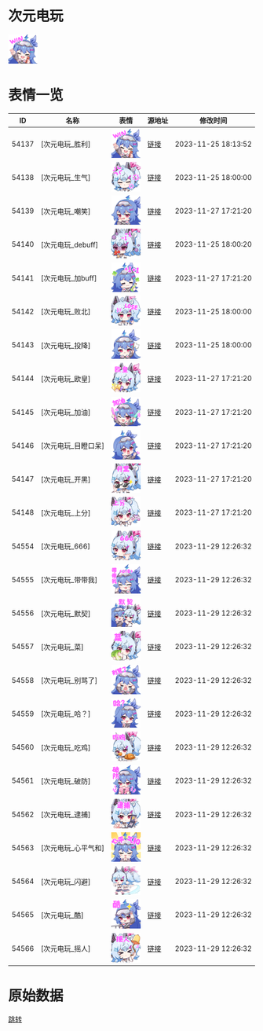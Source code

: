 # 次元电玩

<img src="./cover.png" height="60" alt="cover" />

# 表情一览

|ID|名称|表情|源地址|修改时间|
|----|----|----|----|----|
|54137|[次元电玩_胜利]|<img src="./pic/054137_%5B次元电玩_胜利%5D.png" height="60" alt="胜利"/>|[链接](https://i0.hdslb.com/bfs/emote/22bae2566c728ed2d7afd18b007ba9650991c39d.png)|2023-11-25 18:13:52|
|54138|[次元电玩_生气]|<img src="./pic/054138_%5B次元电玩_生气%5D.png" height="60" alt="生气"/>|[链接](https://i0.hdslb.com/bfs/emote/a87a066afdd0d541436898953aefb20ce77f02cf.png)|2023-11-25 18:00:00|
|54139|[次元电玩_嘲笑]|<img src="./pic/054139_%5B次元电玩_嘲笑%5D.png" height="60" alt="嘲笑"/>|[链接](https://i0.hdslb.com/bfs/emote/3018593bfd634471709f71958960e557f03862fc.png)|2023-11-27 17:21:20|
|54140|[次元电玩_debuff]|<img src="./pic/054140_%5B次元电玩_debuff%5D.png" height="60" alt="debuff"/>|[链接](https://i0.hdslb.com/bfs/emote/f785d7c583f6d5a0eb41f001c329feb93961c4d0.png)|2023-11-25 18:00:20|
|54141|[次元电玩_加buff]|<img src="./pic/054141_%5B次元电玩_加buff%5D.png" height="60" alt="加buff"/>|[链接](https://i0.hdslb.com/bfs/emote/e2639aed7b7ddfb0c225e531afc7c6f88e8f6080.png)|2023-11-27 17:21:20|
|54142|[次元电玩_败北]|<img src="./pic/054142_%5B次元电玩_败北%5D.png" height="60" alt="败北"/>|[链接](https://i0.hdslb.com/bfs/emote/de3c8908e27e730ffe84a7d4fe44f18a194e1a91.png)|2023-11-25 18:00:00|
|54143|[次元电玩_投降]|<img src="./pic/054143_%5B次元电玩_投降%5D.png" height="60" alt="投降"/>|[链接](https://i0.hdslb.com/bfs/emote/8111bfd36213966a9eec0e7c81ee9ae402cfdb8c.png)|2023-11-25 18:00:00|
|54144|[次元电玩_欧皇]|<img src="./pic/054144_%5B次元电玩_欧皇%5D.png" height="60" alt="欧皇"/>|[链接](https://i0.hdslb.com/bfs/emote/94f395680ffc8bf6cfd6de5c68b4489dba11c6e4.png)|2023-11-27 17:21:20|
|54145|[次元电玩_加油]|<img src="./pic/054145_%5B次元电玩_加油%5D.png" height="60" alt="加油"/>|[链接](https://i0.hdslb.com/bfs/emote/d8e948aaf606bd4b3901000e91d08a5f4ff1dfd4.png)|2023-11-27 17:21:20|
|54146|[次元电玩_目瞪口呆]|<img src="./pic/054146_%5B次元电玩_目瞪口呆%5D.png" height="60" alt="目瞪口呆"/>|[链接](https://i0.hdslb.com/bfs/emote/d6b46676d24648c8942aaae48b04d8db87408a95.png)|2023-11-27 17:21:20|
|54147|[次元电玩_开黑]|<img src="./pic/054147_%5B次元电玩_开黑%5D.png" height="60" alt="开黑"/>|[链接](https://i0.hdslb.com/bfs/emote/e7d08767a1e37f66337e4cc84aa1e20c045c7266.png)|2023-11-27 17:21:20|
|54148|[次元电玩_上分]|<img src="./pic/054148_%5B次元电玩_上分%5D.png" height="60" alt="上分"/>|[链接](https://i0.hdslb.com/bfs/emote/1a494ef28bd15171a56057ea25e533c7bc70e875.png)|2023-11-27 17:21:20|
|54554|[次元电玩_666]|<img src="./pic/054554_%5B次元电玩_666%5D.png" height="60" alt="666"/>|[链接](https://i0.hdslb.com/bfs/emote/a6af19d5e90a8c57312d7bae3208ef5b39a9e8c4.png)|2023-11-29 12:26:32|
|54555|[次元电玩_带带我]|<img src="./pic/054555_%5B次元电玩_带带我%5D.png" height="60" alt="带带我"/>|[链接](https://i0.hdslb.com/bfs/emote/15e17939c3ff5917b26ed721ba1a92156873633e.png)|2023-11-29 12:26:32|
|54556|[次元电玩_默契]|<img src="./pic/054556_%5B次元电玩_默契%5D.png" height="60" alt="默契"/>|[链接](https://i0.hdslb.com/bfs/emote/5bd1ce2d5bd841c446b9b30929262081d28f689e.png)|2023-11-29 12:26:32|
|54557|[次元电玩_菜]|<img src="./pic/054557_%5B次元电玩_菜%5D.png" height="60" alt="菜"/>|[链接](https://i0.hdslb.com/bfs/emote/695dfee97562e4c8fafe33e6be4e249bd8d593ee.png)|2023-11-29 12:26:32|
|54558|[次元电玩_别骂了]|<img src="./pic/054558_%5B次元电玩_别骂了%5D.png" height="60" alt="别骂了"/>|[链接](https://i0.hdslb.com/bfs/emote/764129f041cb2819eb7e2b4a39baedc89bd697ee.png)|2023-11-29 12:26:32|
|54559|[次元电玩_哈？]|<img src="./pic/054559_%5B次元电玩_哈？%5D.png" height="60" alt="哈？"/>|[链接](https://i0.hdslb.com/bfs/emote/93e7ace9b398b71ce62b30321e05f9009b70e97f.png)|2023-11-29 12:26:32|
|54560|[次元电玩_吃鸡]|<img src="./pic/054560_%5B次元电玩_吃鸡%5D.png" height="60" alt="吃鸡"/>|[链接](https://i0.hdslb.com/bfs/emote/b28e9df9931f092e531533692627a5a5135911d9.png)|2023-11-29 12:26:32|
|54561|[次元电玩_破防]|<img src="./pic/054561_%5B次元电玩_破防%5D.png" height="60" alt="破防"/>|[链接](https://i0.hdslb.com/bfs/emote/26f7f94733eb0f28251a6d79ce232cdb2c486c50.png)|2023-11-29 12:26:32|
|54562|[次元电玩_逮捕]|<img src="./pic/054562_%5B次元电玩_逮捕%5D.png" height="60" alt="逮捕"/>|[链接](https://i0.hdslb.com/bfs/emote/8e94575c0de20e6ca13ce2fd2fcf92895600202a.png)|2023-11-29 12:26:32|
|54563|[次元电玩_心平气和]|<img src="./pic/054563_%5B次元电玩_心平气和%5D.png" height="60" alt="心平气和"/>|[链接](https://i0.hdslb.com/bfs/emote/93ebbd6cbb1648c0e37b2f462a7ad012547d7427.png)|2023-11-29 12:26:32|
|54564|[次元电玩_闪避]|<img src="./pic/054564_%5B次元电玩_闪避%5D.png" height="60" alt="闪避"/>|[链接](https://i0.hdslb.com/bfs/emote/c2f7400de5c6eea10f1145ca063b17f35c5fc3d9.png)|2023-11-29 12:26:32|
|54565|[次元电玩_酷]|<img src="./pic/054565_%5B次元电玩_酷%5D.png" height="60" alt="酷"/>|[链接](https://i0.hdslb.com/bfs/emote/fc72f01f8c171aa19b11342d86b0be1f02b92354.png)|2023-11-29 12:26:32|
|54566|[次元电玩_摇人]|<img src="./pic/054566_%5B次元电玩_摇人%5D.png" height="60" alt="摇人"/>|[链接](https://i0.hdslb.com/bfs/emote/aed2fc1418c059ba6c52f694a3a5bc8777309ba2.png)|2023-11-29 12:26:32|

# 原始数据

[跳转](./raw.json)

